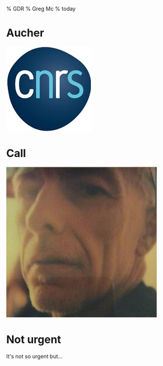 % GDR
% Greg Mc
% today

# Aucher

![](cnrs.jpeg)

<audio  data-autoplay ><source src="greg_got_a.mp3" ></audio>

# Call

![](me.jpg)
<audio  data-autoplay ><source src="he_will_probably.mp3" ></audio>

# Not urgent

It's not so urgent but...

<audio  data-autoplay ><source src="hey_are_you.mp3" ></audio>

